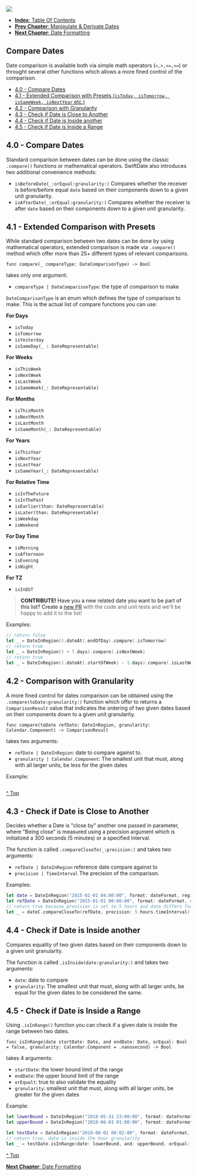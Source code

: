 ![](./SwiftDate.png)

<a name="index"/>

- [**Index**: Table Of Contents](#Index.md)
- [**Prev Chapter**: Manipulate & Derivate Dates](#3,Manipulate_Dates.md)
- [**Next Chapter**: Date Formatting](#5.Date_Formatting.md)

## Compare Dates
Date comparison is available both via simple math operators (`<,>,<=,>=`) or throught several other functions which allows a more fined control of the comparison.

- [4.0 - Compare Dates](4.Compare_Dates.md#standard)
- [4.1 - Extended Comparison with Presets (`isToday, isTomorrow, isSameWeek, isNextYear` etc.)](4.Compare_Dates.md#extended)
- [4.2 - Comparison with Granularity](4.Compare_Dates.md#granularity)
- [4.3 - Check if Date is Close to Another](4.Compare_Dates.md#close)
- [4.4 - Check if Date is Inside another](4.Compare_Dates.md#isinside)
- [4.5 - Check if Date is Inside a Range](4.Compare_Dates.md#range)

<a name="standard"/>

## 4.0 - Compare Dates
Standard comparison between dates can be done using the classic `.compare()` functions or mathematical operators.
SwiftDate also introduces two additional convenience methods:

- `isBeforeDate(_:orEqual:granularity:)` Compares whether the receiver is before/before equal `date` based on their components down to a given unit granularity.
- `isAfterDate(_:orEqual:granularity:)` Compares whether the receiver is after `date` based on their components down to a given unit granularity.

<a name="extended"/>

## 4.1 - Extended Comparison with Presets
While standard comparison between two dates can be done by using mathematical operators, extended comparison is made via `.compare()` method which offer more than 25+ different types of relevant comparisons.

`func compare(_ compareType: DateComparisonType) -> Bool`

takes only one argument:

- `compareType | DateComparisonType`: the type of comparison to make

`DateComparisonType` is an enum which defines the type of comparison to make. This is the actual list of compare functions you can use:

**For Days**

- `isToday`
- `isTomorrow`
- `isYesterday`
- `isSameDay(_ : DateRepresentable)`

**For Weeks**

- `isThisWeek`
- `isNextWeek`
- `isLastWeek`
- `isSameWeek(_: DateRepresentable)`

**For Months**

- `isThisMonth`
- `isNextMonth`
- `isLastMonth`
- `isSameMonth(_: DateRepresentable)`

**For Years**

- `isThisYear`
- `isNextYear`
- `isLastYear`
- `isSameYear(_: DateRepresentable)`

**For Relative Time**

- `isInTheFuture`
- `isInThePast`
- `isEarlier(than: DateRepresentable)`
- `isLater(than: DateRepresentable)`
- `isWeekday`
- `isWeekend`

**For Day Time**

- `isMorning`
- `isAfternoon`
- `isEvening`
- `isNight`

**For TZ**

- `isInDST`

> **CONTRIBUTE!** Have you a new related date you want to be part of this list? Create a [new PR](https://github.com/malcommac/SwiftDate/compare) with the code and unit tests and we'll be happy to add it to the list!

Examples:

```swift
// return false
let _ = DateInRegion().dateAt(.endOfDay).compare(.isTomorrow)
// return true
let _ = DateInRegion() + 7.days).compare(.isNextWeek)
// return true
let _ = DateInRegion().dateAt(.startOfWeek) - 1.days).compare(.isLastWeek)
```

<a name="granularity"/>

## 4.2 - Comparison with Granularity
A more fined control for dates comparison can be obtained using the `.compare(toDate:granularity:)` function which offer to returns a `ComparisonResult` value that indicates the ordering of two given dates based on their components down to a given unit granularity.

`func compare(toDate refDate: DateInRegion, granularity: Calendar.Component) -> ComparisonResult`

takes two arguments:

- `refDate | DateInRegion`: date to compare against to.
- `granularity | Calendar.Component`: The smallest unit that must, along with all larger units, be less for the given dates

Example:

```swift

```

[^ Top](#index)

<a name="close"/>

## 4.3 - Check if Date is Close to Another
Decides whether a Date is "close by" another one passed in parameter, where "Being close" is measured using a precision argument which is initialized a 300 seconds (5 minutes) or a specified interval.

The function is called `.compareCloseTo(_:precision:)` and takes two arguments:

- `refDate | DateInRegion` reference date compare against to
- `precision | TimeInterval` The precision of the comparison.

Examples:

```swift
let date = DateInRegion("2015-01-01 04:00:00", format: dateFormat, region: regionRome)!
let refDate = DateInRegion("2015-01-01 00:00:00", format: dateFormat, region: regionRome)!
// return true because prevision is set to 5 hours and date differs for only 4 hours
let _ = dateC.compareCloseTo(refDate, precision: 5.hours.timeInterval)

```

<a name="isinside"/>

## 4.4 - Check if Date is Inside another
Compares equality of two given dates based on their components down to a given unit granularity.

The function is called `.isInside(date:granularity:)` and takes two arguments:

- `date`: date to compare
- `granularity`: The smallest unit that must, along with all larger units, be equal for the given dates to be considered the same.


<a name="range"/>

## 4.5 - Check if Date is Inside a Range
Using `.isInRange()` function you can check if a given date is inside the range between two dates.

`func isInRange(date startDate: Date, and endDate: Date, orEqual: Bool = false, granularity: Calendar.Component = .nanosecond) -> Bool`

takes 4 arguments:

- `startDate`: the lower bound limit of the range
- `endDate`: the upper bound limit of the range
- `orEqualt`: true to also validate the equality
- `granularity`: smallest unit that must, along with all larger units, be greater for the given dates

Example:

```swift
let lowerBound = DateInRegion("2018-05-31 23:00:00", format: dateFormat, region: regionRome)!
let upperBound = DateInRegion("2018-06-01 01:00:00", format: dateFormat, region: regionRome)!

let testDate = DateInRegion("2018-06-01 00:02:00", format: dateFormat, region: regionRome)!
// return true, date is inside the hour granularity
let _ = testDate.isInRange(date: lowerBound, and: upperBound, orEqual: true, granularity: .hour)
```


[^ Top](#index)


[**Next Chapter**: Date Formatting](#5.Date_Formatting.md)
